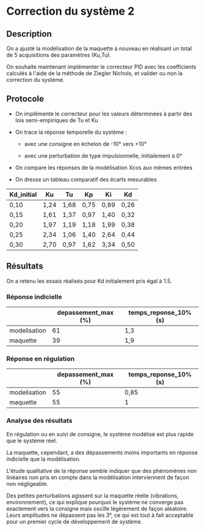 # Correction du système 2


## Description

On a ajusté la modélisation de la maquette à nouveau en réalisant un total de 5 acquisitions des paramètres (Ku,Tu).

On souhaite maintenant implémenter le correcteur PID avec les coefficients calculés à l'aide de la méthode de Ziegler Nichols, et valider ou non la correction du système.


## Protocole

- On implémente le correcteur pour les valeurs déterminées à partir des lois semi-empiriques de Tu et Ku

- On trace la réponse temporelle du système :
	
	- avec une consigne en échelon de -10° vers +10°

	- avec une perturbation de type impulsionnelle, initialement à 0°

- On compare les réponses de la modélisation Xcos aux mêmes entrées

- On dresse un tableau comparatif des écarts mesurables


| Kd_initial | Ku   | Tu   | Kp   | Ki   | Kd   | 
|------------|------|------|------|------|------| 
| 0,10       | 1,24 | 1,68 | 0,75 | 0,89 | 0,26 | 
| 0,15       | 1,61 | 1,37 | 0,97 | 1,40 | 0,32 | 
| 0,20       | 1,97 | 1,19 | 1,18 | 1,99 | 0,38 | 
| 0,25       | 2,34 | 1,06 | 1,40 | 2,64 | 0,44 | 
| 0,30       | 2,70 | 0,97 | 1,62 | 3,34 | 0,50 | 


## Résultats

On a retenu les essais réalisés pour Kd initialement pris égal à 1.5.


### Réponse indicielle

|              | depassement_max (%) | temps_reponse_10% (s) | 
|--------------|---------------------|-----------------------| 
| modelisation | 61                  | 1,3                   | 
| maquette     | 39                  | 1,9                   | 


### Réponse en régulation


|              | depassement_max (%) | temps_reponse_10% (s) | 
|--------------|---------------------|-----------------------| 
| modelisation | 55                  | 0,85                  | 
| maquette     | 55                  | 1                     |



### Analyse des résultats


En régulation ou en suivi de consigne, le système modélisé est plus rapide que le système réel.

La maquette, cependant, a des dépassements moins importants en réponse indicielle que la modélisation. 

L'étude qualitative de la réponse semble indiquer que des phénomènes non linéaires non pris en compte dans la modélisation interviennent de façon non négligeable.

Des petites perturbations agissent sur la maquette réelle (vibrations, environnement), ce qui explique pourquoi le système ne converge pas exactement vers la consigne mais oscille légèrement de façon aléatoire. Leurs amplitudes ne dépassent pas les 3°, ce qui est tout à fait acceptable pour un premier cycle de développement de système.